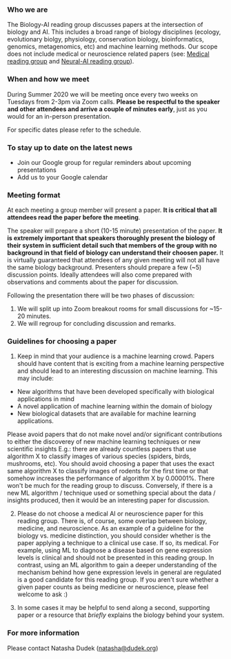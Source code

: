 ### Who we are

The Biology-AI reading group discusses papers at the intersection of biology and AI. This includes a broad range of biology disciplines (ecology, evolutionary biolgy, physiology, conservation biology, bioinformatics, genomics, metagenomics, etc) and machine learning methods. Our scope does not include medical or neuroscience related papers (see: [Medical reading group](https://github.com/ieee8023/medical-reading-group) and [Neural-AI reading group](https://sites.google.com/view/neural-ai/home?authuser=0)).

### When and how we meet

During Summer 2020 we will be meeting once every two weeks on Tuesdays from 2-3pm via Zoom calls. **Please be respectful to the speaker and other attendees and arrive a couple of minutes early**, just as you would for an in-person presentation.

For specific dates please refer to the schedule.

### To stay up to date on the latest news

- Join our Google group for regular reminders about upcoming presentations 
- Add us to your Google calendar

### Meeting format

At each meeting a group member will present a paper. **It is critical that all attendees read the paper before the meeting**.

The speaker will prepare a short (10-15 minute) presentation of the paper. **It is extremely important that speakers thoroughly present the biology of their system in sufficient detail such that members of the group with no background in that field of biology can understand their choosen paper.** It is virtually guaranteed that attendees of any given meeting will not all have the same biology background. Presenters should prepare a few (~5) discussion points. Ideally attendees will also come prepared with observations and comments about the paper for discussion.

Following the presentation there will be two phases of discussion:
1. We will split up into Zoom breakout rooms for small discussions for ~15-20 minutes.
2. We will regroup for concluding discussion and remarks.

### Guidelines for choosing a paper

1. Keep in mind that your audience is a machine learning crowd. Papers should have content that is exciting from a machine learning perspective and should lead to an interesting discussion on machine learning. This may include:
  - New algorithms that have been developed specifically with biological applications in mind
  - A novel application of machine learning within the domain of biology
  - New biological datasets that are available for machine learning applications. 
  
  Please avoid papers that do not make novel and/or significant contributions to either the discoverey of new machine learning techniques or new scientific insights  E.g.: there are already countless papers that use algorithm X to classify images of various species (spiders, birds, mushrooms, etc). You should avoid choosing a paper that uses the exact same algorithm X to classify images of rodents for the first time or that somehow increases the performance of algorithm X by 0.00001%. There won't be much for the reading group to discuss. Conversely, if there is a new ML algorithm / technique used or something special about the data / insights produced, then it would be an interesting paper for discussion.

2. Please do not choose a medical AI or neuroscience paper for this reading group. There is, of course, some overlap between biology, medicine, and neuroscience. As an example of a guideline for the biology vs. medicine distinction, you should consider whether is the paper applying a technique to a clinical use case. If so, its medical. For example, using ML to diagnose a disease based on gene expression levels is clinical and should not be presented in this reading group. In contrast, using an ML algorithm to gain a deeper understanding of the mechanism behind how gene expression levels in general are regulated is a good candidate for this reading group. If you aren't sure whether a given paper counts as being medicine or neuroscience, please feel welcome to ask :)

3. In some cases it may be helpful to send along a second, supporting paper or a resource that *briefly* explains the biology behind your system. 

### For more information

Please contact Natasha Dudek (natasha@dudek.org)

